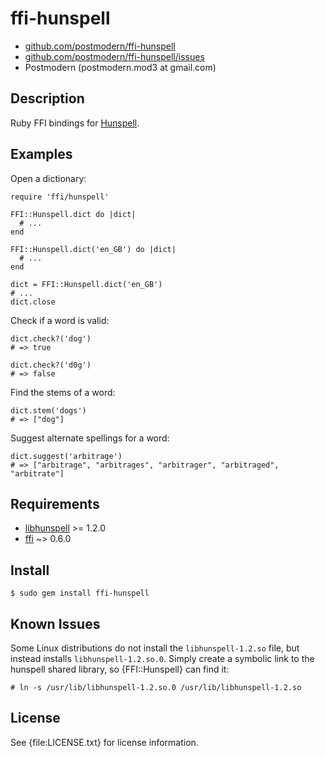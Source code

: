 # ffi-hunspell

* [github.com/postmodern/ffi-hunspell](http://github.com/postmodern/ffi-hunspell)
* [github.com/postmodern/ffi-hunspell/issues](http://github.com/postmodern/ffi-hunspell/issues)
* Postmodern (postmodern.mod3 at gmail.com)

## Description

Ruby FFI bindings for [Hunspell](http://hunspell.sourceforge.net/).

## Examples

Open a dictionary:

    require 'ffi/hunspell'
    
    FFI::Hunspell.dict do |dict|
      # ...
    end

    FFI::Hunspell.dict('en_GB') do |dict|
      # ...
    end

    dict = FFI::Hunspell.dict('en_GB')
    # ...
    dict.close

Check if a word is valid:

    dict.check?('dog')
    # => true

    dict.check?('d0g')
    # => false

Find the stems of a word:

    dict.stem('dogs')
    # => ["dog"]

Suggest alternate spellings for a word:

    dict.suggest('arbitrage')
    # => ["arbitrage", "arbitrages", "arbitrager", "arbitraged", "arbitrate"]

## Requirements

* [libhunspell](http://hunspell.sourceforge.net/) >= 1.2.0
* [ffi](http://github.com/ffi/ffi) ~> 0.6.0

## Install

    $ sudo gem install ffi-hunspell

## Known Issues

Some Linux distributions do not install the `libhunspell-1.2.so` file, but
instead installs `libhunspell-1.2.so.0`. Simply create a symbolic link
to the hunspell shared library, so {FFI::Hunspell} can find it:

    # ln -s /usr/lib/libhunspell-1.2.so.0 /usr/lib/libhunspell-1.2.so

## License

See {file:LICENSE.txt} for license information.

